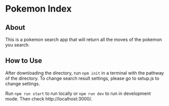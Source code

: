 # Pokemon Index
## About
This is a pokemon search app that will return all the moves of the pokemon you search.

## How to Use
After downloading the directory, run `npm init` in a terminal with the pathway of the directory. To change search result settings, please go to setup.js to change settings.

Run `npm run start` to run locally or `npm run dev` to run in development mode. Then check http://localhost:3000/.